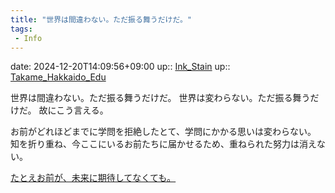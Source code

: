 ```yaml
---
title: "世界は間違わない。ただ振る舞うだけだ。"
tags:
 - Info
---
```


date: 2024-12-20T14:09:56+09:00
up:: [Ink_Stain](../Bar/Novel/Topics/Ink_Stain.md)
up:: [Takame_Hakkaido_Edu](../Bar/Novel/Nacaria/Takame_Hakkaido_Edu.md)

世界は間違わない。ただ振る舞うだけだ。
世界は変わらない。ただ振る舞うだけだ。
故にこう言える。

お前がどれほどまでに学問を拒絶したとて、学問にかかる思いは変わらない。
知を折り重ね、今ここにいるお前たちに届かせるため、重ねられた努力は消えない。

[たとえお前が、未来に期待してなくても。](Info/たとえお前が、未来に期待してなくても。.md)

